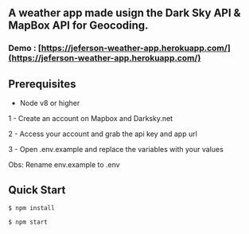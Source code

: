 ## A weather app made usign the Dark Sky API & MapBox API for Geocoding.

### Demo : [https://jeferson-weather-app.herokuapp.com/](https://jeferson-weather-app.herokuapp.com/)

## Prerequisites

- Node v8 or higher

1 - Create an account on Mapbox and Darksky.net

2 - Access your account and grab the api key and app url

3 - Open .env.example and replace the variables with your values

Obs: Rename env.example to .env

## Quick Start

```
$ npm install
```

```
$ npm start
```
